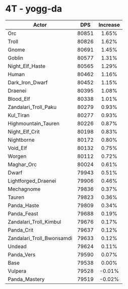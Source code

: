 # 4T - yogg-da
| Actor | DPS | Increase |
|---|:---:|:---:|
|Orc|80851|1.65%|
|Troll|80826|1.62%|
|Gnome|80691|1.45%|
|Goblin|80577|1.31%|
|Night_Elf_Haste|80565|1.29%|
|Human|80462|1.16%|
|Dark_Iron_Dwarf|80452|1.15%|
|Draenei|80395|1.08%|
|Blood_Elf|80338|1.01%|
|Zandalari_Troll_Paku|80279|0.93%|
|Kul_Tiran|80277|0.93%|
|Highmountain_Tauren|80226|0.87%|
|Night_Elf_Crit|80198|0.83%|
|Nightborne|80172|0.80%|
|Void_Elf|80132|0.75%|
|Worgen|80112|0.72%|
|Maghar_Orc|80024|0.61%|
|Dwarf|79943|0.51%|
|Lightforged_Draenei|79906|0.46%|
|Mechagnome|79836|0.37%|
|Tauren|79823|0.36%|
|Panda_Haste|79809|0.34%|
|Panda_Feast|79688|0.19%|
|Zandalari_Troll_Kimbul|79676|0.17%|
|Panda_Crit|79637|0.12%|
|Zandalari_Troll_Bwonsamdi|79633|0.12%|
|Undead|79624|0.11%|
|Panda_Vers|79590|0.07%|
|Base|79538|0.00%|
|Vulpera|79528|-0.01%|
|Panda_Mastery|79519|-0.02%|
